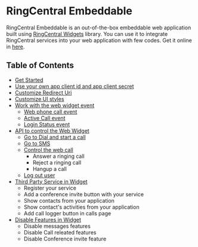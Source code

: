# RingCentral Embeddable

RingCentral Embeddable is an out-of-the-box embeddable web application built using [RingCentral Widgets](https://github.com/ringcentral/ringcentral-js-widgets) library. You can use it to integrate RingCentral services into your web application with few codes. Get it online in [here](https://ringcentral.github.io/ringcentral-embeddable/).

## Table of Contents

* [Get Started](get-started.md)
* [Use your own app client id and app client secret](config-client-id-and-secret.md)
* [Customize Redirect Uri](customize-redirect-uri.md)
* [Customize UI styles](customize-ui-styles.md)
* [Work with the web widget event](widget-event.md)
  * [Web phone call event](widget-event.md#web-phone-call-event)
  * [Active Call event](widget-event.md#active-call-event)
  * [Login Status event](widget-event.md#login-status-event)
* [API to control the Web Widget](control-widget.md)
  * [Go to Dial and start a call](control-widget.md#go-to-dial-and-start-a-call)
  * [Go to SMS](control-widget.md#go-to-sms-page)
  * [Control the web call](control-widget.md#control-the-web-call)
    * Answer a ringing call
    * Reject a ringing call
    * Hangup a call
  * [Log out user](control-widget.md#log-out-user)
* [Third Party Service in Widget](docs/third-party-service-in-widget.md)
  * Register your service
  * Add a conference invite button with your service
  * Show contacts from your application
  * Show contact's activities from your application
  * Add call logger button in calls page
* [Disable Features in Widget](docs/disable-features.md)
  * Disable messages features
  * Disable Call releated features
  * Disable Conference invite feature

